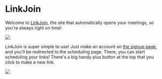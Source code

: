 # LinkJoin
Welcome to <a href="https://linkjoin.xyz">LinkJoin</a>, the site that automatically opens your meetings, so you're always right on time!

<img src="https://cdn.discordapp.com/attachments/802363614068998204/847920249402556466/Screen_Shot_2021-05-28_at_12.32.16_PM.png">

LinkJoin is super simple to use! Just make an account on <a href="https://linkjoin.xyz/signup">the signup page</a>, and you'll be redirected to the scheduling page. There, you can start scheduling your links! There's a big handy plus button at the top that you click to make a new link. 

<img src="https://cdn.discordapp.com/attachments/802363614068998204/847919890106679326/Screen_Shot_2021-05-28_at_12.30.52_PM.png">




